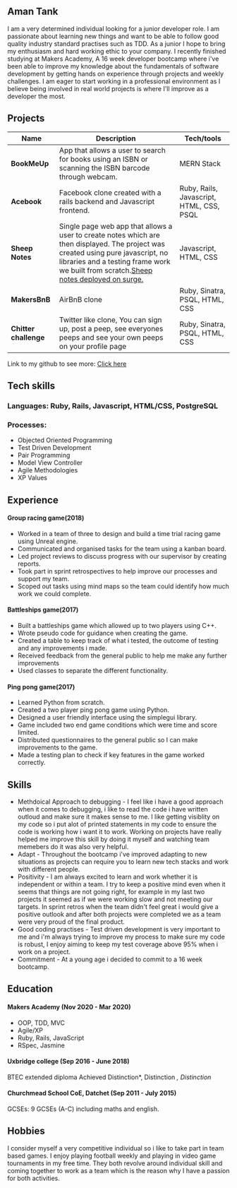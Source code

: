## Aman Tank

I am a very determined individual looking for a junior developer role. I am passionate about learning new things and want to be able to follow good quality industry standard practises such as TDD. As a junior I hope to bring my enthusiasm and hard working ethic to your company. I recently finished studying at Makers Academy, A 16 week developer bootcamp where i've been able to improve my knowledge about the fundamentals of software development by getting hands on experience through projects and weekly challenges. I am eager to start working in a professional environment as I believe being involved in real world projects is where I'll improve as a developer the most. 

## Projects

| Name                         | Description       | Tech/tools        |
| ---------------------------- | ----------------- | ----------------- |
| **BookMeUp**            | App that allows a user to search for books using an ISBN or scanning the ISBN barcode through webcam.| MERN Stack|
| **Acebook** | Facebook clone created with a rails backend and Javascript frontend. | Ruby, Rails, Javascript, HTML, CSS, PSQL |   
 **Sheep Notes** | Single page web app that allows a user to create notes which are then displayed. The project was created using pure javascript, no libraries and a testing frame work we built from scratch.[Sheep notes deployed on surge.](http://sheep-notes.surge.sh/ ) |Javascript, HTML, CSS |  
|**MakersBnB**| AirBnB clone | Ruby, Sinatra, PSQL, HTML, CSS | 
|**Chitter challenge**| Twitter like clone, You can sign up, post a peep, see everyones peeps and see your own peeps on your profile page | Ruby, Sinatra, PSQL, HTML, CSS | 

Link to my github to see more: [Click here](https://github.com/AmanTank187)

## Tech skills

### Languages: Ruby, Rails, Javascript, HTML/CSS, PostgreSQL

### Processes: 
* Objected Oriented Programming 
* Test Driven Development 
* Pair Programming 
* Model View Controller 
* Agile Methodologies 
* XP Values

## Experience

#### Group racing game(2018)					
* Worked in a team of three to design and build a time trial racing game using Unreal engine. 
* Communicated and organised tasks for the team using a kanban board. 
* Led project reviews to discuss  progress with our supervisor by creating reports. 
* Took part in sprint retrospectives to help improve our processes and support my team. 
* Scoped out tasks using mind maps so the team could identify how much work we could complete. 

#### Battleships game(2017)				
* Built a battleships game which allowed up to two players using C++. 
* Wrote pseudo code for guidance when creating the game. 
* Created a table to keep track of what i tested, the outcome of testing and any improvements i made. 
* Received feedback from the general public to help me make any further improvements
* Used classes to separate the different functionality. 

#### Ping pong game(2017)				
* Learned Python from scratch. 
* Created a two player ping pong game using Python. 
* Designed a user friendly interface using the simplegui library.
* Game included two end game conditions which were time and score limited.
* Distributed questionnaires to the general public so I can make improvements to the game. 
* Made a testing plan to check if key features in the game worked correctly.

## Skills
* Methdoical Approach to debugging - I feel like i have a good approach when it comes to debugging, i like to read the code i have written outloud and make sure it makes sense to me. I like getting visiblity on my code so i put alot of printed statements in my code to ensure the code is working how i want it to work. Working on projects have really helped me improve this skill by doing it myself and watching team memebers do it was also very helpful. 
* Adapt - Throughout the bootcamp i've improved adapting to new situations as projects can require you to learn new tech stacks and work with different people.
* Positivity - I am always excited to learn and work whether it is independent or within a team. I try to keep a positive mind even when it seems that things are not going right, for example in my last two projects it seemed as if we were working slow and not meeting our targets. In sprint retros when the team didn't feel great i would give a positive outlook and after both projects were completed we as a team were very proud of the final product. 
* Good coding practises - Test driven development is very important to me and i'm always trying to improve my process to make sure my code is robust, I enjoy aiming to keep my test coverage above 95% when i work on a project.
* Commitment - At a young age i decided to commit to a 16 week bootcamp. 

## Education

#### Makers Academy (Nov 2020 - Mar 2020)

- OOP, TDD, MVC
- Agile/XP
- Ruby, Rails, JavaScript
- RSpec, Jasmine

#### Uxbridge college							(Sep  2016 - June 2018)

BTEC extended diploma 
Achieved Distinction*, Distinction *, Distinction*

#### Churchmead School CoE, Datchet					(Sep 2011 - July  2015)						
GCSEs: 9 GCSEs (A-C) including maths and english.

## Hobbies

I consider myself a very competitive individual so i like to take part in team based games. I enjoy playing football weekly and playing in video game tournaments in my free time. They both revolve around individual skill and coming together to work as a team which is the reason why I have a passion for both activities. 
